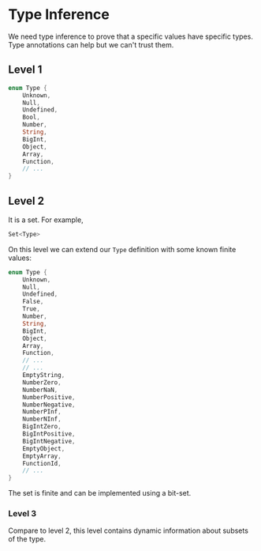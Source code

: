 # Type Inference

We need type inference to prove that a specific values have specific types. Type annotations can help but we can't trust them.

## Level 1

```rust
enum Type {
    Unknown,
    Null,
    Undefined,
    Bool,
    Number,
    String,
    BigInt,
    Object,
    Array,
    Function,
    // ...
}
```

## Level 2

It is a set. For example,

```rust
Set<Type>
```

On this level we can extend our `Type` definition with some known finite values:

```rs
enum Type {
    Unknown,
    Null,
    Undefined,
    False,
    True,
    Number,
    String,
    BigInt,
    Object,
    Array,
    Function,
    // ...
    // ...
    EmptyString,
    NumberZero,
    NumberNaN,
    NumberPositive,
    NumberNegative,
    NumberPInf,
    NumberNInf,
    BigIntZero,
    BigIntPositive,
    BigIntNegative,
    EmptyObject,
    EmptyArray,
    FunctionId,
    // ...
}
```

The set is finite and can be implemented using a bit-set.

### Level 3

Compare to level 2, this level contains dynamic information about subsets of the type.
